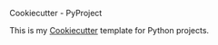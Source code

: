 Cookiecutter - PyProject

This is my [Cookiecutter](https://www.cookiecutter.io/) template for Python
projects.
